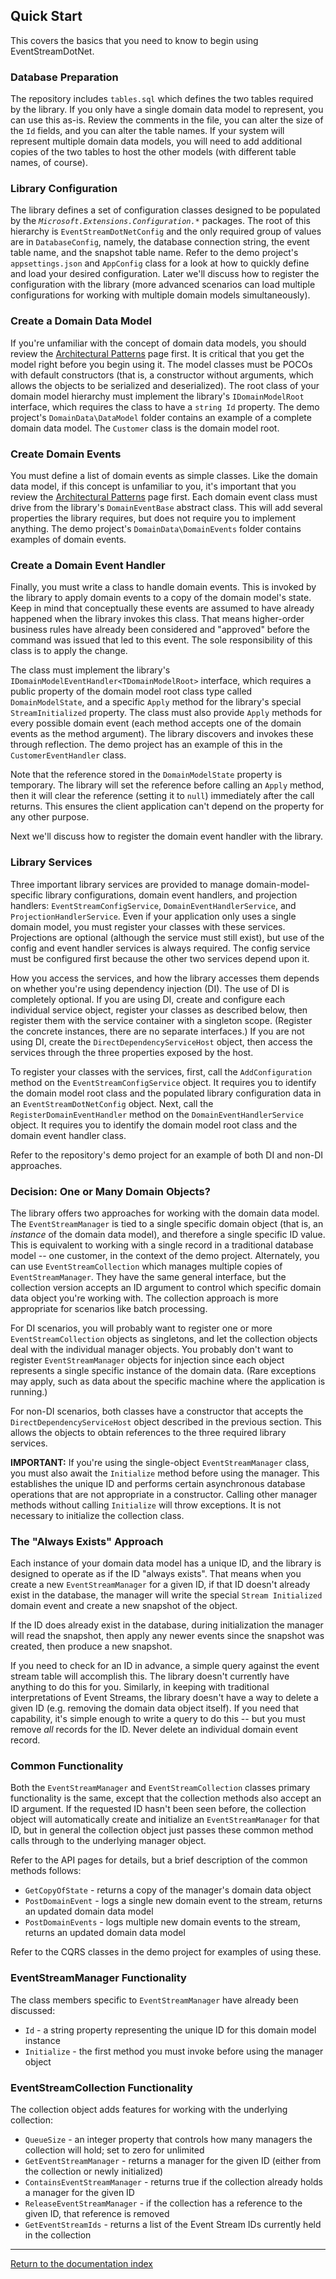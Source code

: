 ## Quick Start

This covers the basics that you need to know to begin using EventStreamDotNet.

### Database Preparation

The repository includes `tables.sql` which defines the two tables required by the library. If you only have a single domain data model to represent, you can use this as-is. Review the comments in the file, you can alter the size of the `Id` fields, and you can alter the table names. If your system will represent multiple domain data models, you will need to add additional copies of the two tables to host the other models (with different table names, of course).

### Library Configuration

The library defines a set of configuration classes designed to be populated by the _`Microsoft.Extensions.Configuration.*`_ packages. The root of this hierarchy is `EventStreamDotNetConfig` and the only required group of values are in `DatabaseConfig`, namely, the database connection string, the event table name, and the snapshot table name. Refer to the demo project's `appsettings.json` and `AppConfig` class for a look at how to quickly define and load your desired configuration. Later we'll discuss how to register the configuration with the library (more advanced scenarios can load multiple configurations for working with multiple domain models simultaneously).

### Create a Domain Data Model

If you're unfamiliar with the concept of domain data models, you should review the [Architectural Patterns](patterns.md) page first. It is critical that you get the model right before you begin using it. The model classes must be POCOs with default constructors (that is, a constructor without arguments, which allows the objects to be serialized and deserialized). The root class of your domain model hierarchy must implement the library's `IDomainModelRoot` interface, which requires the class to have a `string Id` property. The demo project's `DomainData\DataModel` folder contains an example of a complete domain data model. The `Customer` class is the domain model root.

### Create Domain Events

You must define a list of domain events as simple classes. Like the domain data model, if this concept is unfamiliar to you, it's important that you review the [Architectural Patterns](patterns.md) page first. Each domain event class must drive from the library's `DomainEventBase` abstract class. This will add several properties the library requires, but does not require you to implement anything. The demo project's `DomainData\DomainEvents` folder contains examples of domain events.

### Create a Domain Event Handler

Finally, you must write a class to handle domain events. This is invoked by the library to apply domain events to a copy of the domain model's state. Keep in mind that conceptually these events are assumed to have already happened when the library invokes this class. That means higher-order business rules have already been considered and "approved" before the command was issued that led to this event. The sole responsibility of this class is to apply the change.

The class must implement the library's `IDomainModelEventHandler<TDomainModelRoot>` interface, which requires a public property of the domain model root class type called `DomainModelState`, and a specific `Apply` method for the library's special `StreamInitialized` property. The class must also provide `Apply` methods for every possible domain event (each method accepts one of the domain events as the method argument). The library discovers and invokes these through reflection. The demo project has an example of this in the `CustomerEventHandler` class.

Note that the reference stored in the `DomainModelState` property is temporary. The library will set the reference before calling an `Apply` method, then it will clear the reference (setting it to `null`) immediately after the call returns. This ensures the client application can't depend on the property for any other purpose.

Next we'll discuss how to register the domain event handler with the library.

### Library Services

Three important library services are provided to manage domain-model-specific library configurations, domain event handlers, and projection handlers: `EventStreamConfigService`, `DomainEventHandlerService`, and `ProjectionHandlerService`. Even if your application only uses a single domain model, you must register your classes with these services. Projections are optional (although the service must still exist), but use of the config and event handler services is always required. The config service must be configured first because the other two services depend upon it.

How you access the services, and how the library accesses them depends on whether you're using dependency injection (DI). The use of DI is completely optional. If you are using DI, create and configure each individual service object, register your classes as described below, then register them with the service container with a singleton scope. (Register the concrete instances, there are no separate interfaces.) If you are not using DI, create the `DirectDependencyServiceHost` object, then access the services through the three properties exposed by the host.

To register your classes with the services, first, call the `AddConfiguration` method on the `EventStreamConfigService` object. It requires you to identify the domain model root class and the populated library configuration data in an `EventStreamDotNetConfig` object. Next, call the `RegisterDomainEventHandler` method on the `DomainEventHandlerService` object. It requires you to identify the domain model root class and the domain event handler class.

Refer to the repository's demo project for an example of both DI and non-DI approaches.

### Decision: One or Many Domain Objects?

The library offers two approaches for working with the domain data model. The `EventStreamManager` is tied to a single specific domain object (that is, an _instance_ of the domain data model), and therefore a single specific ID value. This is equivalent to working with a single record in a traditional database model -- one customer, in the context of the demo project. Alternately, you can use `EventStreamCollection` which manages multiple copies of `EventStreamManager`. They have the same general interface, but the collection version accepts an ID argument to control which specific domain data object you're working with. The collection approach is more appropriate for scenarios like batch processing.

For DI scenarios, you will probably want to register one or more `EventStreamCollection` objects as singletons, and let the collection objects deal with the individual manager objects. You probably don't want to register `EventStreamManager` objects for injection since each object represents a single specific instance of the domain data. (Rare exceptions may apply, such as data about the specific machine where the application is running.)

For non-DI scenarios, both classes have a constructor that accepts the `DirectDependencyServiceHost` object described in the previous section. This allows the objects to obtain references to the three required library services.

**IMPORTANT:** If you're using the single-object `EventStreamManager` class, you must also await the `Initialize` method before using the manager. This establishes the unique ID and performs certain asynchronous database operations that are not appropriate in a constructor. Calling other manager methods without calling `Initialize` will throw exceptions. It is not necessary to initialize the collection class.

### The "Always Exists" Approach

Each instance of your domain data model has a unique ID, and the library is designed to operate as if the ID "always exists". That means when you create a new `EventStreamManager` for a given ID, if that ID doesn't already exist in the database, the manager will write the special `Stream Initialized` domain event and create a new snapshot of the object.

If the ID does already exist in the database, during initialization the manager will read the snapshot, then apply any newer events since the snapshot was created, then produce a new snapshot.

If you need to check for an ID in advance, a simple query against the event stream table will accomplish this. The library doesn't currently have anything to do this for you. Similarly, in keeping with traditional interpretations of Event Streams, the library doesn't have a way to delete a given ID (e.g. removing the domain data object itself). If you need that capability, it's simple enough to write a query to do this -- but you must remove _all_ records for the ID. Never delete an individual domain event record.

### Common Functionality

Both the `EventStreamManager` and `EventStreamCollection` classes primary functionality is the same, except that the collection methods also accept an ID argument. If the requested ID hasn't been seen before, the collection object will automatically create and initialize an `EventStreamManager` for that ID, but in general the collection object just passes these common method calls through to the underlying manager object.

Refer to the API pages for details, but a brief description of the common methods follows:

* `GetCopyOfState` - returns a copy of the manager's domain data object
* `PostDomainEvent` - logs a single new domain event to the stream, returns an updated domain data model
* `PostDomainEvents` - logs multiple new domain events to the stream, returns an updated domain data model

Refer to the CQRS classes in the demo project for examples of using these.

### EventStreamManager Functionality

The class members specific to `EventStreamManager` have already been discussed:

* `Id` - a string property representing the unique ID for this domain model instance
* `Initialize` - the first method you must invoke before  using the manager object

### EventStreamCollection Functionality

The collection object adds features for working with the underlying collection:

* `QueueSize` - an integer property that controls how many managers the collection will hold; set to zero for unlimited
* `GetEventStreamManager` - returns a manager for the given ID (either from the collection or newly initialized)
* `ContainsEventStreamManager` - returns true if the collection already holds a manager for the given ID
* `ReleaseEventStreamManager` - if the collection has a reference to the given ID, that reference is removed
* `GetEventStreamIds` - returns a list of the Event Stream IDs currently held in the collection

---

[Return to the documentation index](index.md)
